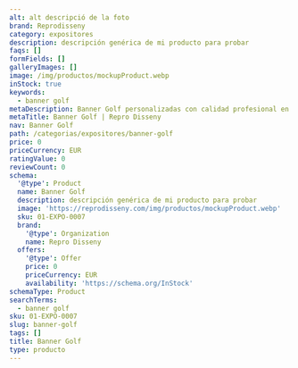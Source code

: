 ```yaml
---
alt: alt descripció de la foto
brand: Reprodisseny
category: expositores
description: descripción genérica de mi producto para probar
faqs: []
formFields: []
galleryImages: []
image: /img/productos/mockupProduct.webp
inStock: true
keywords:
  - banner golf
metaDescription: Banner Golf personalizadas con calidad profesional en Cataluña.
metaTitle: Banner Golf | Repro Disseny
nav: Banner Golf
path: /categorias/expositores/banner-golf
price: 0
priceCurrency: EUR
ratingValue: 0
reviewCount: 0
schema:
  '@type': Product
  name: Banner Golf
  description: descripción genérica de mi producto para probar
  image: 'https://reprodisseny.com/img/productos/mockupProduct.webp'
  sku: 01-EXPO-0007
  brand:
    '@type': Organization
    name: Repro Disseny
  offers:
    '@type': Offer
    price: 0
    priceCurrency: EUR
    availability: 'https://schema.org/InStock'
schemaType: Product
searchTerms:
  - banner golf
sku: 01-EXPO-0007
slug: banner-golf
tags: []
title: Banner Golf
type: producto
---
```


